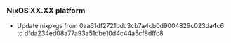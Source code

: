 
### NixOS XX.XX platform

- Update nixpkgs from 0aa61df2721bdc3cb7a4cb0d9004829c023da4c6 to dfda234ed08a77a93a51dbe10d4c44a5cf8dffc8
